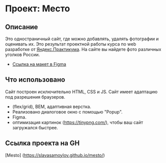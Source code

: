 # Проект: Место

## Описание
Это одностраничный сайт, где можно добавлять, удалять фотографии и оценивать их. Это результат проектной работы курса по web разработке от [Яндекс.Практикума](https://praktikum.yandex.ru/).
На сайте вы найдете фото различных уголков России.

* [Ссылка на макет в Figma](https://www.figma.com/file/2cn9N9jSkmxD84oJik7xL7/JavaScript.-Sprint-4?node-id=0%3A1)

## Что использовано
Сайт построен исключительно HTML, CSS и JS.
Сайт имеет адаптацию под разрешения браузеров.
- (flex/grid), BEM, адаптивная верстка.
- Реализовано диалоговое окно с помощью "Popup".
- Figma.
- оптимизация картинок (https://tinypng.com/), чтобы ваш сайт загружался быстрее.

## Ссылка проекта на GH
[Mesto] (https://slavasamoylov.github.io/mesto/)
